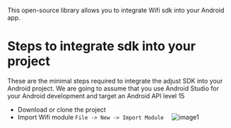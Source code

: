 
This open-source library allows you to integrate Wifi sdk into your Android app.

# Steps to integrate sdk into your project
These are the minimal steps required to integrate the adjust SDK into your Android project. We are going to assume that you use Android Studio for your Android development and target an Android API level 15
  - Download or clone the project 
  - Import Wifi module ```File -> New -> Import Module  ```
![image1](https://user-images.githubusercontent.com/18575369/30159529-83a22e3e-93e6-11e7-93cb-a67702179cd4.JPG)
